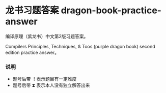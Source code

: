 # 龙书习题答案 dragon-book-practice-answer

编译原理（紫龙书）中文第2版习题答案。

Compilers Principles, Techniques, &amp; Toos (purple dragon book) second edition practice answer。

### 说明

- 题号后带 ！表示题目有一定难度
- 题号后带 ⧗ 表示本人没有独立解答出来